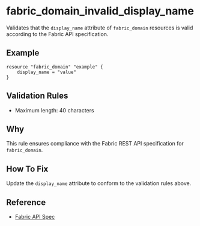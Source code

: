 # fabric_domain_invalid_display_name

Validates that the `display_name` attribute of `fabric_domain` resources is valid according to the Fabric API specification.

## Example

```hcl
resource "fabric_domain" "example" {
    display_name = "value"
}
```

## Validation Rules

- Maximum length: 40 characters


## Why

This rule ensures compliance with the Fabric REST API specification for `fabric_domain`.

## How To Fix

Update the `display_name` attribute to conform to the validation rules above.

## Reference

- [Fabric API Spec](https://github.com/microsoft/fabric-rest-api-specs/tree/main/admin/definitions/domains.json)
